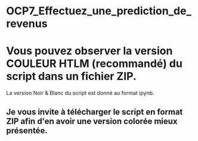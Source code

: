 # OCP7_Effectuez_une_prediction_de_revenus
# Vous pouvez observer la version COULEUR HTLM (recommandé) du script dans un fichier ZIP.
La version Noir & Blanc du script est donné au format ipynb. 
## Je vous invite à télécharger le script en format ZIP afin d'en avoir une version colorée mieux présentée.
